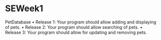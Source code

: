 # SEWeek1
PetDatabase
• Release 1: Your program should allow adding and displaying of pets.
• Release 2: Your program should allow searching of pets.
• Release 3: Your program should allow for updating and removing pets.
